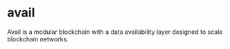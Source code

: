 # avail
Avail is a modular blockchain with a data availability layer designed to scale blockchain networks.
